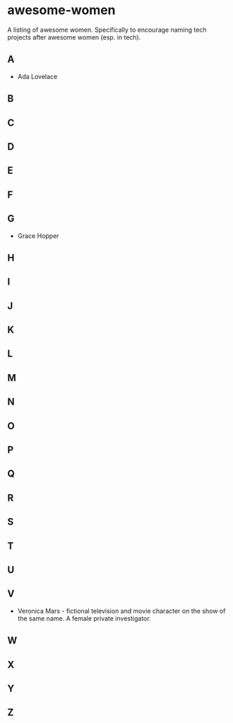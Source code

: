# awesome-women
A listing of awesome women. Specifically to encourage naming tech projects after awesome women (esp. in tech).

## A

* Ada Lovelace

## B

## C

## D

## E

## F

## G

* Grace Hopper

## H

## I

## J

## K

## L

## M

## N

## O

## P

## Q

## R

## S

## T

## U

## V

* Veronica Mars - fictional television and movie character on the show of the same name. A female private investigator.

## W

## X

## Y

## Z

